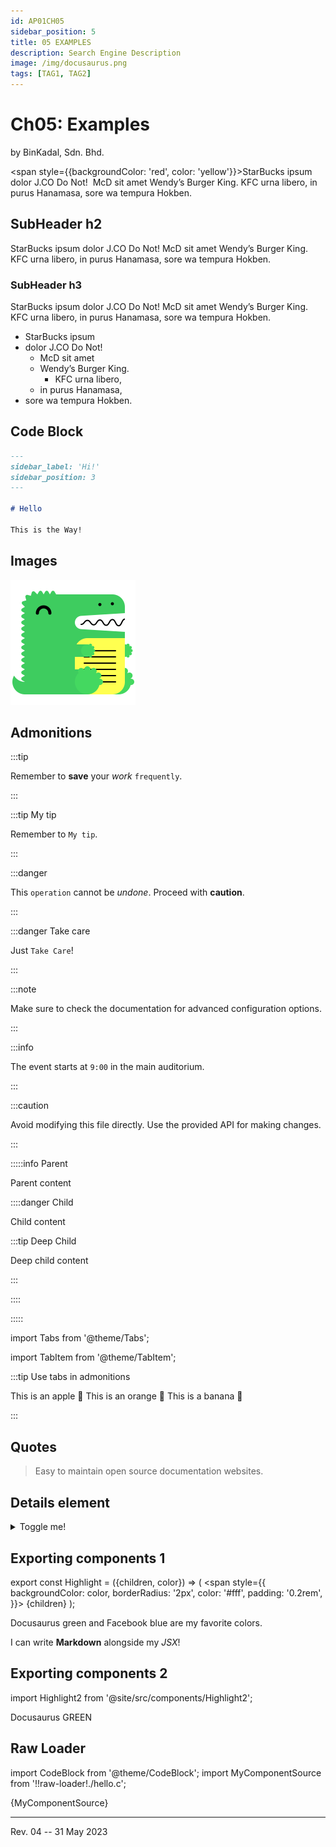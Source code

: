 ```yaml
---
id: AP01CH05
sidebar_position: 5
title: 05 EXAMPLES
description: Search Engine Description
image: /img/docusaurus.png
tags: [TAG1, TAG2]
---
```

# Ch05: Examples
by BinKadal, Sdn. Bhd.

<span style={{backgroundColor: 'red', color: 'yellow'}}>StarBucks ipsum dolor J.CO Do Not!</span>&nbsp;
McD sit amet Wendy’s Burger King. KFC urna libero, in purus Hanamasa, sore wa tempura Hokben.

## SubHeader h2

StarBucks ipsum dolor J.CO Do Not! McD sit amet Wendy’s Burger King. 
KFC urna libero, in purus Hanamasa, sore wa tempura Hokben.

### SubHeader h3

StarBucks ipsum dolor J.CO Do Not! McD sit amet Wendy’s Burger King. 
KFC urna libero, in purus Hanamasa, sore wa tempura Hokben.

- StarBucks ipsum 
- dolor J.CO Do Not!
  - McD sit amet 
  - Wendy’s Burger King. 
    - KFC urna libero, 
  - in purus Hanamasa, 
- sore wa tempura Hokben.

## Code Block

```md title="hello.md" {1-4}
---
sidebar_label: 'Hi!'
sidebar_position: 3
---

# Hello

This is the Way!
```

## Images

![Docusaurus logo](/img/docusaurus.png)

## Admonitions

:::tip

Remember to **save** your _work_ `frequently`.

:::

:::tip My tip

Remember to `My tip`.

:::

:::danger

This `operation` cannot be _undone_. Proceed with **caution**.

:::

:::danger Take care

Just `Take Care`!

:::

:::note

Make sure to check the documentation for advanced configuration options.

:::

:::info

The event starts at `9:00` in the main auditorium.

:::

:::caution

Avoid modifying this file directly. Use the provided API for making changes.

:::

:::::info Parent

Parent content

::::danger Child

Child content

:::tip Deep Child

Deep child content

:::

::::

:::::

import Tabs from '@theme/Tabs';

import TabItem from '@theme/TabItem';

:::tip Use tabs in admonitions

<Tabs>
  <TabItem value="apple" label="Apple">This is an apple 🍎</TabItem>
  <TabItem value="orange" label="Orange">This is an orange 🍊</TabItem>
  <TabItem value="banana" label="Banana">This is a banana 🍌</TabItem>
</Tabs>

:::

## Quotes

> Easy to maintain open source documentation websites.

## Details element

<details>
  <summary>Toggle me!</summary>
  <div>
    <div>This is the detailed content</div>
    <br/>
    <details>
      <summary>
        Nested toggle! Some surprise inside...
      </summary>
      <div>😲😲😲😲😲</div>
    </details>
  </div>
</details>

## Exporting components 1

export const Highlight = ({children, color}) => (
  <span
    style={{
      backgroundColor: color,
      borderRadius: '2px',
      color: '#fff',
      padding: '0.2rem',
    }}>
    {children}
  </span>
);

<Highlight color="#25c2a0">Docusaurus green</Highlight> and 
<Highlight color="#1877F2">Facebook blue</Highlight> are my favorite colors.

I can write **Markdown** alongside my _JSX_!

## Exporting components 2

import Highlight2 from '@site/src/components/Highlight2';

<Highlight2 color="#25c2a0">Docusaurus GREEN</Highlight2>

<!--
npm install --save raw-loader
-->
## Raw Loader

import CodeBlock from '@theme/CodeBlock';
import MyComponentSource from '!!raw-loader!./hello.c';

<CodeBlock language="c">{MyComponentSource}</CodeBlock>

<hr />

Rev. 04 -- 31 May 2023

<!--
REV04: Wed 31 May 2023 12:00
REV03: Mon 29 May 2023 17:00
REV02: Sun 28 May 2023 11:00
REV01: Sat 27 May 2023 11:00
START: Wed 24 May 2023 16:00
-->

